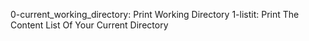 0-current_working_directory: Print Working Directory
1-listit: Print The Content List Of Your Current Directory

